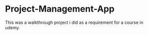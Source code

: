 # Project-Management-App
This was a walkthrough project i did as a requirement for a course in udemy.

